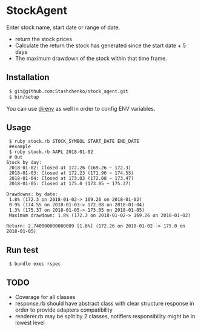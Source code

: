 # StockAgent

Enter stock name, start date or range of date.
 * return the stock prices
 * Calculate the return the stock has generated since the start date + 5 days
 * The maximum drawdown of the stock within that time frame.

## Installation

```bash
 $ git@github.com:Stashchenko/stock_agent.git
 $ bin/setup
```

You can use [direnv](https://direnv.net/) as well in order to config ENV variables.


## Usage

```
 $ ruby stock.rb STOCK_SYMBOL START_DATE END_DATE
 #example
 $ ruby stock.rb AAPL 2018-01-02
 # Out 
Stock by day:
 2018-01-02: Closed at 172.26 (169.26 ~ 172.3)
 2018-01-03: Closed at 172.23 (171.96 ~ 174.55)
 2018-01-04: Closed at 173.03 (172.08 ~ 173.47)
 2018-01-05: Closed at 175.0 (173.05 ~ 175.37)
 
Drawdowns: by date:
 1.8% (172.3 on 2018-01-02-> 169.26 on 2018-01-02)
 0.9% (174.55 on 2018-01-03-> 172.08 on 2018-01-04)
 1.3% (175.37 on 2018-01-05-> 173.05 on 2018-01-05)
 Maximum drawdown: 1.8% (172.3 on 2018-01-02-> 169.26 on 2018-01-02)
 
Return: 2.740000000000009 [1.6%] (172.26 on 2018-01-02 -> 175.0 on 2018-01-05)
```

## Run test

```
 $ bundle exec rspec
```

## TODO
 * Coverage for all classes   
 * response.rb should have abstract class with clear structure response in order to provide adapters compatibility 
 * renderer.rb may be split by 2 classes, notifiers responsibility might be in lowest level  